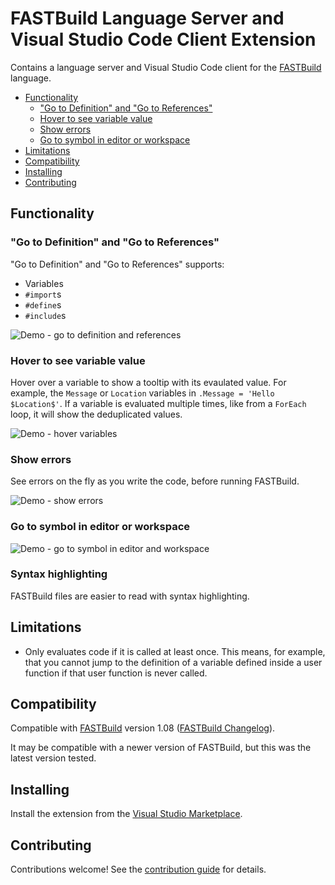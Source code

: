 # FASTBuild Language Server and Visual Studio Code Client Extension

Contains a language server and Visual Studio Code client for the [FASTBuild](https://www.fastbuild.org/) language.

* [Functionality](#functionality)
  * ["Go to Definition" and "Go to References"](#go-to-definition-and-go-to-references)
  * [Hover to see variable value](#hover-to-see-variable-value)
  * [Show errors](#show-errors)
  * [Go to symbol in editor or workspace](#go-to-symbol-in-editor-or-workspace)
* [Limitations](#limitations)
* [Compatibility](#compatibility)
* [Installing](#installing)
* [Contributing](#contributing)

## Functionality

### "Go to Definition" and "Go to References"

"Go to Definition" and "Go to References" supports:
* Variables
* `#import`s
* `#define`s
* `#include`s

![Demo - go to definition and references](https://user-images.githubusercontent.com/144260/229382457-e15236ef-a0d6-4815-9f5c-6763d346399f.gif)

### Hover to see variable value

Hover over a variable to show a tooltip with its evaulated value. For example, the `Message` or `Location` variables in `.Message = 'Hello $Location$'`. If a variable is evaluated multiple times, like from a `ForEach` loop, it will show the deduplicated values.

![Demo - hover variables](https://user-images.githubusercontent.com/144260/229382487-fedbe466-5e2f-449c-b184-8b38f97fec48.gif)

### Show errors

See errors on the fly as you write the code, before running FASTBuild.

![Demo - show errors](https://user-images.githubusercontent.com/144260/229382494-3a876079-c905-4db0-babb-2b5a19f1195b.gif)

### Go to symbol in editor or workspace

![Demo - go to symbol in editor and workspace](https://user-images.githubusercontent.com/144260/229382499-005885f7-5834-4796-bc27-3ff577d88a7e.gif)

### Syntax highlighting

FASTBuild files are easier to read with syntax highlighting.

## Limitations

* Only evaluates code if it is called at least once. This means, for example, that you cannot jump to the definition of a variable defined inside a user function if that user function is never called.

## Compatibility

Compatible with [FASTBuild](https://www.fastbuild.org/) version 1.08 ([FASTBuild Changelog](https://www.fastbuild.org/docs/changelog.html)).

It may be compatible with a newer version of FASTBuild, but this was the latest version tested.

## Installing

Install the extension from the [Visual Studio Marketplace](https://marketplace.visualstudio.com/items?itemName=HarrisonT.fastbuild-support).

## Contributing

Contributions welcome! See the [contribution guide](CONTRIBUTING.md) for details.
